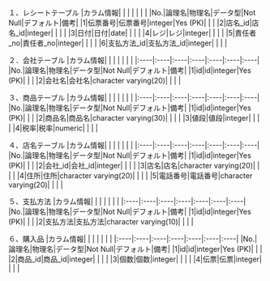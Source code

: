 １、レシートテーブル
|カラム情報| | | | | | |
|No.|論理名|物理名|データ型|Not Null|デフォルト|備考|
|1|伝票番号|伝票番号|integer|Yes (PK)| | |
|2|店名_id|店名_id|integer| | | |
|3|日付|日付|date| | | |
|4|レジ|レジ|integer| | | |
|5|責任者_no|責任者_no|integer| | | |
|6|支払方法_id|支払方法_id|integer| | | |

２．会社テーブル
|カラム情報| | | | | | |
|:----|:----|:----|:----|:----|:----|:----|
|No.|論理名|物理名|データ型|Not Null|デフォルト|備考|
|1|id|id|integer|Yes (PK)| | |
|2|会社名|会社名|character varying(20)| | | |

３、商品テーブル
|カラム情報| | | | | | |
|:----|:----|:----|:----|:----|:----|:----|
|No.|論理名|物理名|データ型|Not Null|デフォルト|備考|
|1|id|id|integer|Yes (PK)| | |
|2|商品名|商品名|character varying(30)| | | |
|3|値段|値段|integer| | | |
|4|税率|税率|numeric| | | |

４、店名テーブル
|カラム情報| | | | | | |
|:----|:----|:----|:----|:----|:----|:----|
|No.|論理名|物理名|データ型|Not Null|デフォルト|備考|
|1|id|id|integer|Yes (PK)| | |
|2|会社_id|会社_id|integer| | | |
|3|店名|店名|character varying(20)| | | |
|4|住所|住所|character varying(20)| | | |
|5|電話番号|電話番号|character varying(20)| | | |

５、支払方法
|カラム情報| | | | | | |
|:----|:----|:----|:----|:----|:----|:----|
|No.|論理名|物理名|データ型|Not Null|デフォルト|備考|
|1|id|id|integer|Yes (PK)| | |
|2|支払方法|支払方法|character varying(10)| | | |

６、購入品
|カラム情報| | | | | | |
|:----|:----|:----|:----|:----|:----|:----|
|No.|論理名|物理名|データ型|Not Null|デフォルト|備考|
|1|id|id|integer|Yes (PK)| | |
|2|商品_id|商品_id|integer| | | |
|3|個数|個数|integer| | | |
|4|伝票|伝票|integer| | | |


